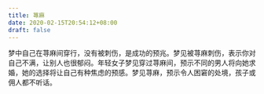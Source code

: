 ```yaml
---
title: 荨麻
date: 2020-02-15T20:54:12+08:00
draft: false
---
```


梦中自己在荨麻间穿行，没有被刺伤，是成功的预兆。梦见被荨麻刺伤，表示你对自己不满，让别人也很郁闷。年轻女子梦见穿过荨麻间，预示不同的男人将向她求婚，她的选择将让自己有种焦虑的预感。梦见荨麻，预示令人困窘的处境，孩子或佣人都不听话。